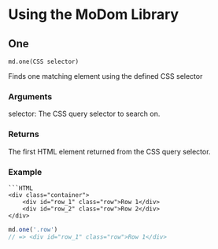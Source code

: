 Using the MoDom Library
======
One
------
```
md.one(CSS selector)
```
Finds one matching element using the defined CSS selector
### Arguments
selector: The CSS query selector to search on.
### Returns
The first HTML element returned from the CSS query selector.
### Example
```
```HTML
<div class="container">
    <div id="row_1" class="row">Row 1</div>
    <div id="row_2" class="row">Row 2</div>
</div>
```
```javascript
md.one('.row')
// => <div id="row_1" class="row">Row 1</div>
```
```
